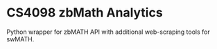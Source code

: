 # CS4098 zbMath Analytics

Python wrapper for zbMATH API with additional web-scraping tools for swMATH.